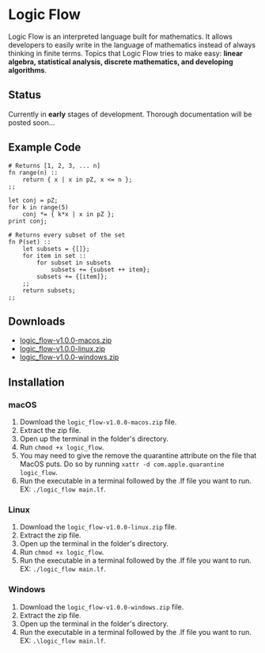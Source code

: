 # Logic Flow
Logic Flow is an interpreted language built for mathematics. It allows developers to easily write in the language of mathematics instead of always thinking in finite terms. 
Topics that Logic Flow tries to make easy: **linear algebra, statistical analysis, discrete mathematics, and developing algorithms**.

## Status
Currently in **early** stages of development. 
Thorough documentation will be posted soon...

## Example Code
```
# Returns [1, 2, 3, ... n]
fn range(n) ::
    return { x | x in pZ, x <= n };
;;

let conj = pZ;
for k in range(5)
    conj *= { k*x | x in pZ };
print conj;
```

```
# Returns every subset of the set
fn P(set) ::
    let subsets = {[]};
    for item in set ::
        for subset in subsets
            subsets += {subset ++ item};
        subsets += {[item]};
    ;;
    return subsets;
;;
```

## Downloads

- [logic_flow-v1.0.0-macos.zip](https://github.com/chipwy/LogicFlow/actions/runs/9425529584/artifacts/1581137793)
- [logic_flow-v1.0.0-linux.zip](https://github.com/chipwy/LogicFlow/actions/runs/9425529584/artifacts/1581137794)
- [logic_flow-v1.0.0-windows.zip](https://github.com/chipwy/LogicFlow/actions/runs/9425529584/artifacts/1581137796)

## Installation

### macOS

1. Download the `logic_flow-v1.0.0-macos.zip` file.
2. Extract the zip file.
3. Open up the terminal in the folder's directory.
4. Run `chmod +x logic_flow`.
5. You may need to give the remove the quarantine attribute on the file that MacOS puts. Do so by running `xattr -d com.apple.quarantine logic_flow`.
6. Run the executable in a terminal followed by the .lf file you want to run. EX: `./logic_flow main.lf`.

### Linux

1. Download the `logic_flow-v1.0.0-linux.zip` file.
2. Extract the zip file.
3. Open up the terminal in the folder's directory.
4. Run `chmod +x logic_flow`.
5. Run the executable in a terminal followed by the .lf file you want to run. EX: `./logic_flow main.lf`.

### Windows

1. Download the `logic_flow-v1.0.0-windows.zip` file.
2. Extract the zip file.
3. Open up the terminal in the folder's directory.
4. Run the executable in a terminal followed by the .lf file you want to run. EX: `.\logic_flow main.lf`.

